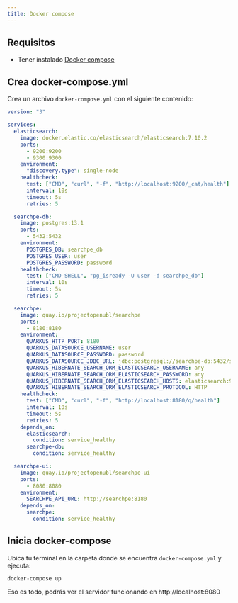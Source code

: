 ```yaml
---
title: Docker compose
---
```


## Requisitos

- Tener instalado [Docker compose](https://docs.docker.com/compose/install/)

## Crea docker-compose.yml

Crea un archivo `docker-compose.yml` con el siguiente contenido:

```yaml
version: "3"

services:
  elasticsearch:
    image: docker.elastic.co/elasticsearch/elasticsearch:7.10.2
    ports:
      - 9200:9200
      - 9300:9300
    environment:
      "discovery.type": single-node
    healthcheck:
      test: ["CMD", "curl", "-f", "http://localhost:9200/_cat/health"]
      interval: 10s
      timeout: 5s
      retries: 5

  searchpe-db:
    image: postgres:13.1
    ports:
      - 5432:5432
    environment:
      POSTGRES_DB: searchpe_db
      POSTGRES_USER: user
      POSTGRES_PASSWORD: password
    healthcheck:
      test: ["CMD-SHELL", "pg_isready -U user -d searchpe_db"]
      interval: 10s
      timeout: 5s
      retries: 5

  searchpe:
    image: quay.io/projectopenubl/searchpe
    ports:
      - 8180:8180
    environment:
      QUARKUS_HTTP_PORT: 8180
      QUARKUS_DATASOURCE_USERNAME: user
      QUARKUS_DATASOURCE_PASSWORD: password
      QUARKUS_DATASOURCE_JDBC_URL: jdbc:postgresql://searchpe-db:5432/searchpe_db
      QUARKUS_HIBERNATE_SEARCH_ORM_ELASTICSEARCH_USERNAME: any
      QUARKUS_HIBERNATE_SEARCH_ORM_ELASTICSEARCH_PASSWORD: any
      QUARKUS_HIBERNATE_SEARCH_ORM_ELASTICSEARCH_HOSTS: elasticsearch:9200
      QUARKUS_HIBERNATE_SEARCH_ORM_ELASTICSEARCH_PROTOCOL: HTTP
    healthcheck:
      test: ["CMD", "curl", "-f", "http://localhost:8180/q/health"]
      interval: 10s
      timeout: 5s
      retries: 5
    depends_on:
      elasticsearch:
        condition: service_healthy
      searchpe-db:
        condition: service_healthy

  searchpe-ui:
    image: quay.io/projectopenubl/searchpe-ui
    ports:
      - 8080:8080
    environment:
      SEARCHPE_API_URL: http://searchpe:8180
    depends_on:
      searchpe:
        condition: service_healthy
```

## Inicia docker-compose

Ubica tu terminal en la carpeta donde se encuentra `docker-compose.yml` y ejecuta:

```shell
docker-compose up
```

Eso es todo, podrás ver el servidor funcionando en http://localhost:8080
